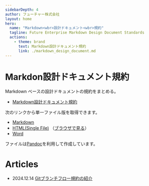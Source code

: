 ```yaml
---
sidebarDepth: 4
author: フューチャー株式会社
layout: home
hero:
  name: "Markdown<wbr>設計ドキュメント<wbr>規約"
  tagline: Future Enterprise Markdown Design Document Standards
  actions:
    - theme: brand
      text: Markdown設計ドキュメント規約
      link: ./markdown_design_document.md
---
```


# Markdon設計ドキュメント規約

Markdown ベースの設計ドキュメントの規約をまとめる。

- [Markdown設計ドキュメント規約](markdown_design_document.md)

次のリンクから単一ファイル版を取得できます。

- [Markdown](https://github.com/future-architect/coding-standards/blob/master/documents/forMarkdown/markdown_design_document.md)
- [HTML(Single File)](https://github.com/future-architect/coding-standards/blob/gh-pages/resources/Markdown設計ドキュメント規約.html) （[ブラウザで見る](https://future-architect.github.io/coding-standards/resources/Markdown設計ドキュメント規約.html)）
- [Word](https://github.com/future-architect/coding-standards/raw/gh-pages/resources/Markdown設計ドキュメント規約.docx)

ファイルは[Pandoc]を利用して作成しています。

[pandoc]: https://pandoc.org/

# Articles

- 2024.12.14 [Gitブランチフロー規約の紹介](https://future-architect.github.io/articles/20241214a/)
